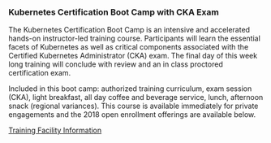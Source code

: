 ### Kubernetes Certification Boot Camp with CKA Exam

The Kubernetes Certification Boot Camp is an intensive and accelerated hands-on instructor-led training course. Participants will learn the essential facets of Kubernetes as well as critical components associated with the Certified Kubernetes Administrator (CKA) exam. The final day of this week long training will conclude with review and an in class proctored certification exam.

Included in this boot camp: authorized training curriculum, exam session (CKA), light breakfast, all day coffee and beverage service, lunch, afternoon snack (regional variances). This course is available immediately for private engagements and the 2018 open enrollment offerings are available below.


[Training Facility Information](https://www.mclabs.com/room-rentals/microtek-san-francisco/)
